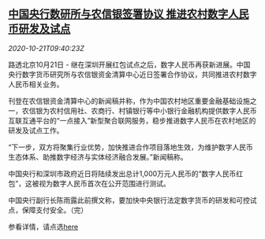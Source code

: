 <!--1603275795000-->
[中国央行数研所与农信银签署协议 推进农村数字人民币研发及试点](https://cn.reuters.com/article/china-cen-rural-digital-currency-1021-idCNKBS27616W)
------

<div><i>2020-10-21T09:40:23Z</i></div><p>路透北京10月21日 - 继在深圳开展红包试点之后，数字人民币再获新进展。中国央行数字货币研究所与农信银资金清算中心近日签署合作协议，共同推进农村数字人民币相关业务。</p><p>刊登在农信银资金清算中心的新闻稿并称，作为中国农村地区重要金融基础设施之一，农信银为农村信用社、农商行、村镇银行等中小银行金融机构提供数字人民币互联互通平台的“一点接入”新型聚合联网服务，稳步推进数字人民币在农村地区的研发及试点工作。</p><p>“下一步，双方将聚集行业优势，加快推进合作项目落地生效，为维护数字人民币生态体系、助推数字经济与实体经济融合发展。”新闻稿称。</p><p>中国央行和深圳市政府近日将陆续发出总计1,000万元人民币的“数字人民币红包”，这被视为数字人民币首次在公开范围进行测试。</p><p>中国央行副行长陈雨露此前撰文称，要加快中央银行法定数字货币的研发和可控试点，保障支付安全。（完）</p><p>参看详情，请点选<a href="http://www.nongxinyin.com/nxy/489420/489502/nongxy915350572/index.html">here</a></p>

